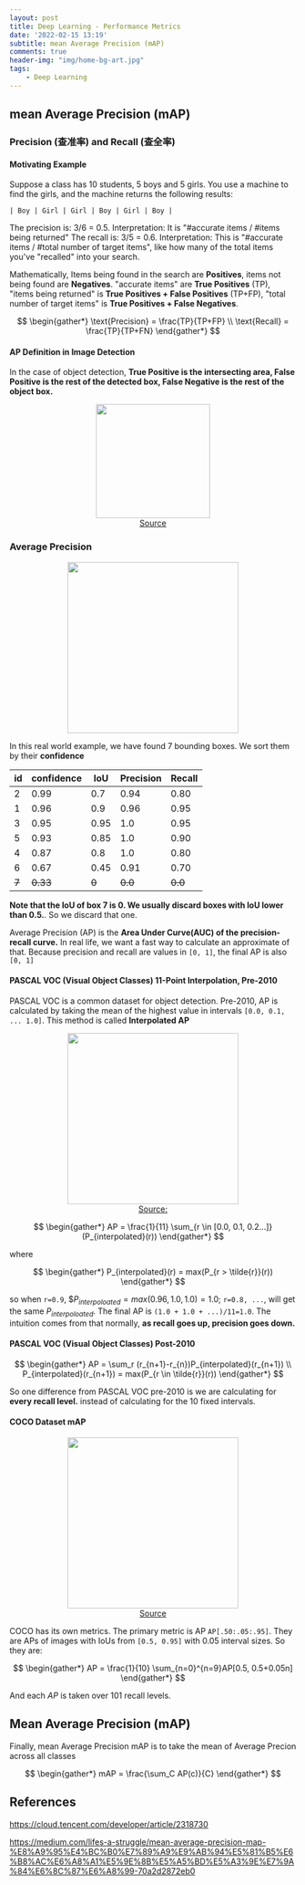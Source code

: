 ```yaml
---
layout: post
title: Deep Learning - Performance Metrics
date: '2022-02-15 13:19'
subtitle: mean Average Precision (mAP)
comments: true
header-img: "img/home-bg-art.jpg"
tags:
    - Deep Learning
---
```


## mean Average Precision (mAP)

### Precision (查准率) and Recall (查全率)

#### Motivating Example

Suppose a class has 10 students, 5 boys and 5 girls. You use a machine to find the girls, and the machine returns the following results:

```
| Boy | Girl | Girl | Boy | Girl | Boy |
```

The precision is: 3/6 = 0.5. Interpretation: It is "#accurate items / #items being returned"
The recall is: 3/5 = 0.6. Interpretation: This is "#accurate items / #total number of target items", like how many of the total items you've "recalled" into your search. 

Mathematically, Items being found in the search are **Positives**, items not being found are **Negatives**. "accurate items" are **True Positives** (TP), "items being returned" is **True Positives + False Positives** (TP+FP), "total number of target items" is **True Positives + False Negatives**.

$$
\begin{gather*}
\text{Precision} = \frac{TP}{TP+FP}
\\
\text{Recall} = \frac{TP}{TP+FN}
\end{gather*}
$$

#### AP Definition in Image Detection

In the case of object detection, **True Positive is the intersecting area, False Positive is the rest of the detected box, False Negative is the rest of the object box.**

<div style="text-align: center;">
<p align="center">
    <figure>
        <img src="https://github.com/user-attachments/assets/034d4ba7-d217-4a8c-a92a-51d8506b1120" height="200" alt=""/>
        <figcaption><a href="https://www.kdnuggets.com/2020/08/metrics-evaluate-deep-learning-object-detectors.html">Source</a></figcaption>
    </figure>
</p>
</div>

### Average Precision

<div style="text-align: center;">
<p align="center">
    <figure>
        <img src="https://github.com/user-attachments/assets/671611c0-f051-4d0c-9cce-37c2759a2dc5" height="300" alt=""/>
    </figure>
</p>
</div>

In this real world example, we have found 7 bounding boxes. We sort them by their **confidence**

| id | confidence | IoU  | Precision | Recall |
|----|------------|------|-----------|--------|
| 2  | 0.99       | 0.7  | 0.94      | 0.80   |
| 1  | 0.96       | 0.9  | 0.96      | 0.95   |
| 3  | 0.95       | 0.95 | 1.0       | 0.95   |
| 5  | 0.93       | 0.85 | 1.0       | 0.90   |
| 4  | 0.87       | 0.8  | 1.0       | 0.80   |
| 6  | 0.67       | 0.45 | 0.91      | 0.70   |
| ~~7~~  | ~~0.33~~       | ~~0~~    | ~~0.0~~       | ~~0.0~~|

**Note that the IoU of box 7 is 0. We usually discard boxes with IoU lower than 0.5.**. So we discard that one.

Average Precision (AP) is the **Area Under Curve(AUC) of the precision-recall curve.** In real life, we want a fast way to calculate an approximate of that. Because precision and recall are values in `[0, 1]`, the final AP is also `[0, 1]`

#### PASCAL VOC (Visual Object Classes) 11-Point Interpolation, Pre-2010

PASCAL VOC is a common dataset for object detection. Pre-2010, AP is calculated by taking the mean of the highest value in intervals `[0.0, 0.1, ... 1.0]`. This method is called **Interpolated AP**

<div style="text-align: center;">
<p align="center">
    <figure>
        <img src="https://github.com/user-attachments/assets/762ae2ab-9756-4be0-929c-ac935ef3b747" height="300" alt=""/>
        <figcaption><a href="">Source: </a></figcaption>
    </figure>
</p>
</div>

$$
\begin{gather*}
AP = \frac{1}{11} \sum_{r \in [0.0, 0.1, 0.2...]}(P_{interpolated}(r))
\end{gather*}
$$

where 

$$
\begin{gather*}
P_{interpolated}(r) = max(P_{r > \tilde{r}}(r))
\end{gather*}
$$

so when `r=0.9`, $$P_{interpoloated}=max(0.96,1.0, 1.0) = 1.0$; `r=0.8, ...`,  will get the same $P_{interpoloated}$. The final AP is `(1.0 + 1.0 + ...)/11=1.0`. The intuition comes from that normally, **as recall goes up, precision goes down.**

#### PASCAL VOC (Visual Object Classes) Post-2010

$$
\begin{gather*}
AP = \sum_r (r_{n+1}-r_{n})P_{interpolated}(r_{n+1})
\\
P_{interpolated}(r_{n+1}) = max(P_{r \in \tilde{r}}(r))
\end{gather*}
$$

So one difference from PASCAL VOC pre-2010 is we are calculating for **every recall level.** instead of calculating for the 10 fixed intervals.

#### COCO Dataset mAP

<div style="text-align: center;">
<p align="center">
    <figure>
        <img src="https://github.com/user-attachments/assets/b55a7b51-97e2-42b8-9699-7004b5a518b5" height="300" alt=""/>
        <figcaption><a href="https://cocodataset.org/#detection-eval">Source </a></figcaption>
    </figure>
</p>
</div>

COCO has its own metrics. The primary metric is AP `AP[.50:.05:.95]`. They are APs of images with IoUs from `[0.5, 0.95]` with 0.05 interval sizes. So they are: 

$$
\begin{gather*}
AP = \frac{1}{10} \sum_{n=0}^{n=9}AP[0.5, 0.5+0.05n]
\end{gather*}
$$

And each $AP$ is taken over 101 recall levels.


## Mean Average Precision (mAP)

Finally, mean Average Precision mAP is to take the mean of Average Precion across all classes

$$
\begin{gather*}
mAP = \frac{\sum_C AP(c)}{C}
\end{gather*}
$$

## References

https://cloud.tencent.com/developer/article/2318730

https://medium.com/lifes-a-struggle/mean-average-precision-map-%E8%A9%95%E4%BC%B0%E7%89%A9%E9%AB%94%E5%81%B5%E6%B8%AC%E6%A8%A1%E5%9E%8B%E5%A5%BD%E5%A3%9E%E7%9A%84%E6%8C%87%E6%A8%99-70a2d2872eb0